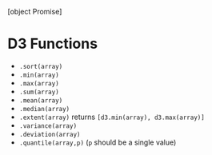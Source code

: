 [object Promise]

# D3 Functions

- `.sort(array)`
- `.min(array)`
- `.max(array)`
- `.sum(array)`
- `.mean(array)`
- `.median(array)`
- `.extent(array)` returns `[d3.min(array), d3.max(array)]`
- `.variance(array)`
- `.deviation(array)`
- `.quantile(array,p)` (`p` should be a single value)
